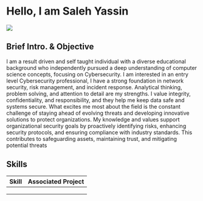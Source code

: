 # Hello, I am Saleh Yassin
<a href="https://www.linkedin.com/in/saleh-y-946126a7/" target="_blank" rel="noopener noreferrer"> <img src="https://img.shields.io/badge/-LinkedIn-0072b1?style=for-the-badge&logo=LinkedIn&logoColor=white"
/> 
</a>



## Brief Intro. & Objective
I am a result driven and self taught individual with a diverse educational background who independently pursued a deep understanding of computer science concepts, focusing on Cybersecurity. I am interested in an entry level Cybersecurity professional, I have a strong foundation in network security, risk management, and incident response. Analytical thinking, problem solving, and attention to detail are my strengths. I value integrity, confidentiality, and responsibility, and they help me keep data safe and systems secure. What excites me most about the field is the constant challenge of staying ahead of evolving threats and developing innovative solutions to protect organizations.
My knowledge and values support organizational security goals by proactively identifying risks, enhancing security protocols, and ensuring compliance with industry standards. This contributes to safeguarding assets, maintaining trust, and mitigating potential threats

## Skills

| Skill                                                            | Associated Project         |
| ---------------------------------------------------------------- | --------------------------
|                                                                  |
|                                                                  |
|                                                                  |
